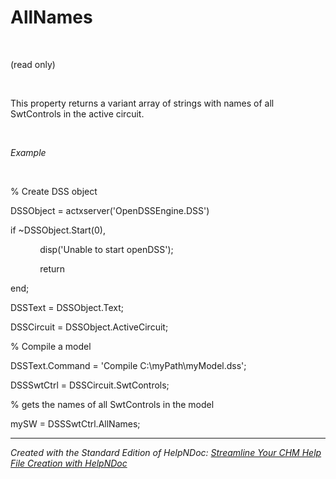 # AllNames

&nbsp;

(read only)

&nbsp;

This property returns a variant array of strings with names of all SwtControls in the active circuit.

&nbsp;

*Example*

&nbsp;

% Create DSS object

DSSObject = actxserver('OpenDSSEngine.DSS')

if ~DSSObject.Start(0),

&nbsp; &nbsp; &nbsp; &nbsp; &nbsp; &nbsp; disp('Unable to start openDSS');

&nbsp; &nbsp; &nbsp; &nbsp; &nbsp; &nbsp; return

end;

DSSText = DSSObject.Text;

DSSCircuit = DSSObject.ActiveCircuit;

% Compile a model &nbsp; &nbsp;

DSSText.Command = 'Compile C:\\myPath\\myModel.dss';

DSSSwtCtrl = DSSCircuit.SwtControls;

% gets the names of all SwtControls in the model

mySW = DSSSwtCtrl.AllNames;

***
_Created with the Standard Edition of HelpNDoc: [Streamline Your CHM Help File Creation with HelpNDoc](<https://www.helpndoc.com/feature-tour/create-chm-help-files/>)_
